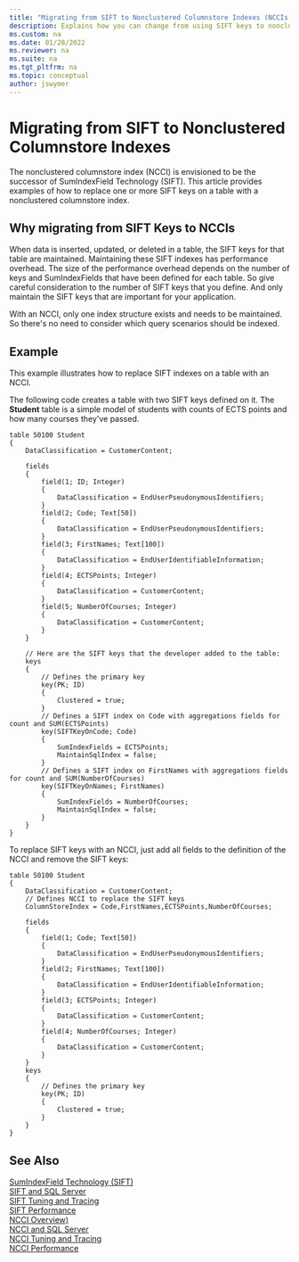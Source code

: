 ```yaml
---
title: "Migrating from SIFT to Nonclustered Columnstore Indexes (NCCIs)"
description: Explains how you can change from using SIFT keys to nonclustered columnstore indexes in Business Central tables.
ms.custom: na
ms.date: 01/28/2022
ms.reviewer: na
ms.suite: na
ms.tgt_pltfrm: na
ms.topic: conceptual
author: jswymer
---
```

# Migrating from SIFT to Nonclustered Columnstore Indexes

The nonclustered columnstore index (NCCI) is envisioned to be the successor of SumIndexField Technology \(SIFT\). This article provides examples of how to replace one or more SIFT keys on a table with a nonclustered columnstore index.

## Why migrating from SIFT Keys to NCCIs

When data is inserted, updated, or deleted in a table, the SIFT keys for that table are maintained. Maintaining these SIFT indexes has performance overhead. The size of the performance overhead depends on the number of keys and SumIndexFields that have been defined for each table. So give careful consideration to the number of SIFT keys that you define. And only maintain the SIFT keys that are important for your application.  
  
With an NCCI, only one index structure exists and needs to be maintained. So there's no need to consider which query scenarios should be indexed. 

## Example

This example illustrates how to replace SIFT indexes on a table with an NCCI.  

The following code creates a table with two SIFT keys defined on it. The **Student** table is a simple model of students with counts of ECTS points and how many courses they've passed.

```AL
table 50100 Student
{
    DataClassification = CustomerContent;

    fields
    {
        field(1; ID; Integer)
        {
            DataClassification = EndUserPseudonymousIdentifiers;
        }
        field(2; Code; Text[50])
        {
            DataClassification = EndUserPseudonymousIdentifiers;
        }
        field(3; FirstNames; Text[100])
        {
            DataClassification = EndUserIdentifiableInformation;
        }
        field(4; ECTSPoints; Integer)
        {
            DataClassification = CustomerContent;
        }
        field(5; NumberOfCourses; Integer)
        {
            DataClassification = CustomerContent;
        }
    }

    // Here are the SIFT keys that the developer added to the table:
    keys
    {
        // Defines the primary key
        key(PK; ID)
        {
            Clustered = true;
        }
        // Defines a SIFT index on Code with aggregations fields for count and SUM(ECTSPoints)
        key(SIFTKeyOnCode; Code)
        {
            SumIndexFields = ECTSPoints;
            MaintainSqlIndex = false;
        }
        // Defines a SIFT index on FirstNames with aggregations fields for count and SUM(NumberOfCourses)
        key(SIFTKeyOnNames; FirstNames)
        {
            SumIndexFields = NumberOfCourses;
            MaintainSqlIndex = false;
        }
    }
}
```

To replace SIFT keys with an NCCI, just add all fields to the definition of the NCCI and remove the SIFT keys:

```AL
table 50100 Student
{
    DataClassification = CustomerContent;
    // Defines NCCI to replace the SIFT keys
    ColumnStoreIndex = Code,FirstNames,ECTSPoints,NumberOfCourses;

    fields
    {
        field(1; Code; Text[50])
        {
            DataClassification = EndUserPseudonymousIdentifiers;
        }
        field(2; FirstNames; Text[100])
        {
            DataClassification = EndUserIdentifiableInformation;
        }
        field(3; ECTSPoints; Integer)
        {
            DataClassification = CustomerContent;
        }
        field(4; NumberOfCourses; Integer)
        {
            DataClassification = CustomerContent;
        }
    }
    keys
    {
        // Defines the primary key
        key(PK; ID)
        {
            Clustered = true;
        }
    }
}
```

## See Also

[SumIndexField Technology \(SIFT\)](devenv-sift-technology.md)  
[SIFT and SQL Server](devenv-sift-and-sql-server.md)  
[SIFT Tuning and Tracing](devenv-sift-tuning-and-tracing.md)  
[SIFT Performance](devenv-sift-performance.md)  
[NCCI Overview)](devenv-ncci-overview.md)  
[NCCI and SQL Server](devenv-ncci-and-sql-server.md)  
[NCCI Tuning and Tracing](devenv-ncci-tuning-and-tracing.md)  
[NCCI Performance](devenv-ncci-performance.md)  